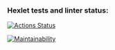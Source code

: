### Hexlet tests and linter status:
[![Actions Status](https://github.com/Irina0110/frontend-project-44/actions/workflows/hexlet-check.yml/badge.svg)](https://github.com/Irina0110/frontend-project-44/actions)

[![Maintainability](https://api.codeclimate.com/v1/badges/b6d7f02d9cac3c3f99e0/maintainability)](https://codeclimate.com/github/Irina0110/frontend-project-44/maintainability)